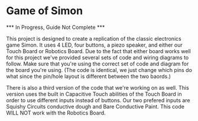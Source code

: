 # Game of Simon

*** In Progress, Guide Not Complete ***

This project is designed to create a replication of the classic electronics game Simon.  It uses 4 LED, four buttons, a piezo speaker, and either our Touch Board or Robotics Board.  Due to the fact that either board works well for this project we've provided several sets of code and wiring diagrams to follow.  Make sure that you're using the correct set of code and diagram for the board you're using.  (The code is identical, we just change which pins do what since the pin/hole layout is different between the two baords.)

There is also a third version of the code that we're working on as well.  This version uses the built in Capacitive Touch abilities of the Touch Board in order to use different inputs instead of buttons.  Our two prefered inputs are Squishy Circuits conductive dough and Bare Conductive Paint.  This code WILL NOT work with the Robotics Board.
